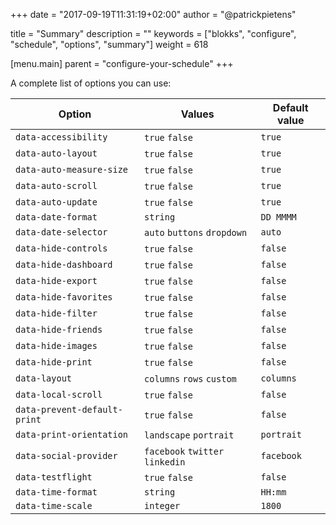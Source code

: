 +++
date            = "2017-09-19T11:31:19+02:00"
author          = "@patrickpietens"

title           = "Summary"
description     = ""
keywords        = ["blokks", "configure", "schedule", "options", "summary"]
weight          = 618

[menu.main]
parent          = "configure-your-schedule"
+++

A complete list of options you can use:

| Option | Values | Default value |
|--------|--------|---------------|
| `data-accessibility` | `true` `false` | `true` |
| `data-auto-layout` | `true` `false` | `true` |
| `data-auto-measure-size` | `true` `false` | `true` |
| `data-auto-scroll` | `true` `false` | `true`|
| `data-auto-update` | `true` `false` | `true`|
| `data-date-format` | `string` | `DD MMMM`|
| `data-date-selector` | `auto` `buttons` `dropdown` | `auto` |
| `data-hide-controls` | `true` `false` | `false` |
| `data-hide-dashboard` | `true` `false` | `false` |
| `data-hide-export` | `true` `false` | `false` |
| `data-hide-favorites` | `true` `false` | `false` |
| `data-hide-filter` | `true` `false` | `false` |
| `data-hide-friends` | `true` `false` | `false` |
| `data-hide-images` | `true` `false` | `false` |
| `data-hide-print` | `true` `false` | `false` |
| `data-layout` | `columns` `rows` `custom` | `columns`|
| `data-local-scroll` | `true` `false` | `false` |
| `data-prevent-default-print` | `true` `false` | `false` |
| `data-print-orientation` | `landscape` `portrait` | `portrait` |
| `data-social-provider` | `facebook` `twitter` `linkedin` | `facebook` |
| `data-testflight` | `true` `false` | `false` |
| `data-time-format` | `string` | `HH:mm`|
| `data-time-scale` | `integer` | `1800`|
